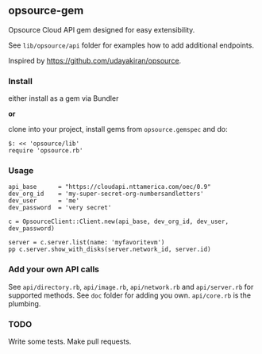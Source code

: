 ## opsource-gem

Opsource Cloud API gem designed for easy extensibility.

See `lib/opsource/api` folder for examples how to add additional endpoints.

Inspired by https://github.com/udayakiran/opsource.


### Install

either install as a gem via Bundler

__or__

clone into your project, install gems from `opsource.gemspec` and do:

```
$: << 'opsource/lib'
require 'opsource.rb'
```

### Usage

```
api_base      = "https://cloudapi.nttamerica.com/oec/0.9"
dev_org_id    = 'my-super-secret-org-numbersandletters'
dev_user      = 'me'
dev_password  = 'very secret'

c = OpsourceClient::Client.new(api_base, dev_org_id, dev_user, dev_password)

server = c.server.list(name: 'myfavoritevm')
pp c.server.show_with_disks(server.network_id, server.id)
```

### Add your own API calls

See `api/directory.rb`, `api/image.rb`, `api/network.rb` and `api/server.rb` for supported methods.
See `doc` folder for adding you own. `api/core.rb` is the plumbing.


### TODO

Write some tests. Make pull requests.

